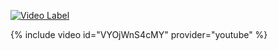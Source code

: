 [![Video Label](http://img.youtube.com/vi/'유튜브주소의id'/0.jpg)](https://youtu.be/29ECwExc-_M)

{% include video id="VYOjWnS4cMY" provider="youtube" %}
